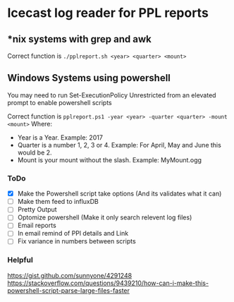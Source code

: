 # Icecast log reader for PPL reports

## *nix systems with grep and awk


Correct function is ```./pplreport.sh <year> <quarter> <mount>```


## Windows Systems using powershell
You may need to run Set-ExecutionPolicy Unrestricted from an elevated prompt to enable powershell scripts

Correct function is ```pplreport.ps1 -year <year> -quarter <quarter> -mount <mount>```
Where:
- Year is a Year. Example: 2017
- Quarter is a number 1, 2, 3 or 4. Example: For April, May and June this would be 2.
- Mount is your mount without the slash. Example: MyMount.ogg

### ToDo
- [X] Make the Powershell script take options (And its validates what it can)
- [ ] Make them feed to influxDB
- [ ] Pretty Output
- [ ] Optomize powershell (Make it only search relevent log files)
- [ ] Email reports
- [ ] In email remind of PPl details and Link
- [ ] Fix variance in numbers between scripts

### Helpful
https://gist.github.com/sunnyone/4291248
https://stackoverflow.com/questions/9439210/how-can-i-make-this-powershell-script-parse-large-files-faster